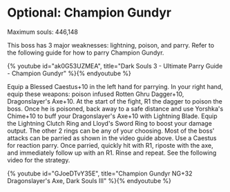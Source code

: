 # Optional: Champion Gundyr

Maximum souls: 446,148

This boss has 3 major weaknesses: lightning, poison, and parry. Refer to the
following guide for how to parry Champion Gundyr.

{% youtube id="ak0G53UZMEA", title="Dark Souls 3 - Ultimate Parry Guide - Champion Gundyr" %}{% endyoutube %}

Equip a Blessed Caestus+10 in the left hand for parrying. In your right hand,
equip these weapons: poison infused Rotten Ghru Dagger+10, Dragonslayer's
Axe+10. At the start of the fight, R1 the dagger to poison the boss. Once he is
poisoned, back away to a safe distance and use Yorshka's Chime+10 to buff your
Dragonslayer's Axe+10 with Lightning Blade. Equip the Lightning Clutch Ring and
Lloyd's Sword Ring to boost your damage output. The other 2 rings can be any of
your choosing. Most of the boss' attacks can be parried as shown in the video
guide above. Use a Caestus for reaction parry. Once parried, quickly hit with
R1, riposte with the axe, and immediately follow up with an R1. Rinse and
repeat. See the following video for the strategy.

{% youtube id="GJoeDTvY35E", title="Champion Gundyr NG+32 Dragonslayer's Axe, Dark Souls III" %}{% endyoutube %}
